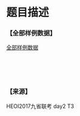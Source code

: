 # 题目描述


<h3>
【全部样例数据】
</h3>
<p>
<a class="ke-insertfile" href="/upload/file/20190312/20190312142038_66810.zip" target="_blank">全部样例数据</a> 
</p>
<p>
<img src="/upload/image/20190312/20190312142213_76059.jpg" alt=""/> 
</p>
<p>
<img src="/upload/image/20190312/20190312142226_85723.jpg" alt=""/> 
</p>
<p>
<img src="/upload/image/20190312/20190312142248_97223.jpg" alt=""/> 
</p>
<p>
<img src="/upload/image/20190312/20190312142259_89755.jpg" alt=""/> 
</p>
<p>
<img src="/upload/image/20190312/20190312142310_89578.jpg" alt=""/> 
</p>
<h3>
【来源】
</h3>
<p>
HEOI2017九省联考 day2 T3
</p>
